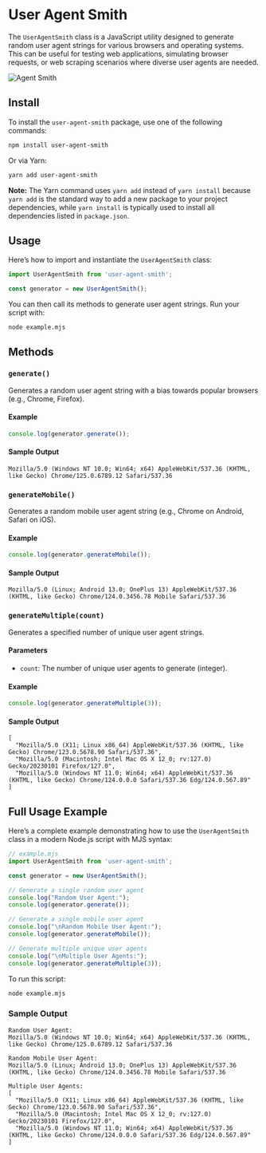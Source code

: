 # User Agent Smith

The `UserAgentSmith` class is a JavaScript utility designed to generate random user agent strings for various browsers and operating systems. This can be useful for testing web applications, simulating browser requests, or web scraping scenarios where diverse user agents are needed.

![Agent Smith](https://upload.wikimedia.org/wikipedia/en/1/1f/Agent_Smith_%28The_Matrix_series_character%29.jpg)

## Install

To install the `user-agent-smith` package, use one of the following commands:

```bash
npm install user-agent-smith
```

Or via Yarn:

```bash
yarn add user-agent-smith
```

**Note:** The Yarn command uses `yarn add` instead of `yarn install` because `yarn add` is the standard way to add a new package to your project dependencies, while `yarn install` is typically used to install all dependencies listed in `package.json`.

## Usage

Here’s how to import and instantiate the `UserAgentSmith` class:

```javascript
import UserAgentSmith from 'user-agent-smith';

const generator = new UserAgentSmith();
```

You can then call its methods to generate user agent strings. Run your script with:

```bash
node example.mjs
```

## Methods

### `generate()`

Generates a random user agent string with a bias towards popular browsers (e.g., Chrome, Firefox).

#### Example
```javascript
console.log(generator.generate());
```

#### Sample Output
```
Mozilla/5.0 (Windows NT 10.0; Win64; x64) AppleWebKit/537.36 (KHTML, like Gecko) Chrome/125.0.6789.12 Safari/537.36
```

### `generateMobile()`

Generates a random mobile user agent string (e.g., Chrome on Android, Safari on iOS).

#### Example
```javascript
console.log(generator.generateMobile());
```

#### Sample Output
```
Mozilla/5.0 (Linux; Android 13.0; OnePlus 13) AppleWebKit/537.36 (KHTML, like Gecko) Chrome/124.0.3456.78 Mobile Safari/537.36
```

### `generateMultiple(count)`

Generates a specified number of unique user agent strings.

#### Parameters
- `count`: The number of unique user agents to generate (integer).

#### Example
```javascript
console.log(generator.generateMultiple(3));
```

#### Sample Output
```
[
  "Mozilla/5.0 (X11; Linux x86_64) AppleWebKit/537.36 (KHTML, like Gecko) Chrome/123.0.5678.90 Safari/537.36",
  "Mozilla/5.0 (Macintosh; Intel Mac OS X 12_0; rv:127.0) Gecko/20230101 Firefox/127.0",
  "Mozilla/5.0 (Windows NT 11.0; Win64; x64) AppleWebKit/537.36 (KHTML, like Gecko) Chrome/124.0.0.0 Safari/537.36 Edg/124.0.567.89"
]
```

## Full Usage Example

Here’s a complete example demonstrating how to use the `UserAgentSmith` class in a modern Node.js script with MJS syntax:

```javascript
// example.mjs
import UserAgentSmith from 'user-agent-smith';

const generator = new UserAgentSmith();

// Generate a single random user agent
console.log("Random User Agent:");
console.log(generator.generate());

// Generate a single mobile user agent
console.log("\nRandom Mobile User Agent:");
console.log(generator.generateMobile());

// Generate multiple unique user agents
console.log("\nMultiple User Agents:");
console.log(generator.generateMultiple(3));
```

To run this script:

```bash
node example.mjs
```

### Sample Output
```
Random User Agent:
Mozilla/5.0 (Windows NT 10.0; Win64; x64) AppleWebKit/537.36 (KHTML, like Gecko) Chrome/125.0.6789.12 Safari/537.36

Random Mobile User Agent:
Mozilla/5.0 (Linux; Android 13.0; OnePlus 13) AppleWebKit/537.36 (KHTML, like Gecko) Chrome/124.0.3456.78 Mobile Safari/537.36

Multiple User Agents:
[
  "Mozilla/5.0 (X11; Linux x86_64) AppleWebKit/537.36 (KHTML, like Gecko) Chrome/123.0.5678.90 Safari/537.36",
  "Mozilla/5.0 (Macintosh; Intel Mac OS X 12_0; rv:127.0) Gecko/20230101 Firefox/127.0",
  "Mozilla/5.0 (Windows NT 11.0; Win64; x64) AppleWebKit/537.36 (KHTML, like Gecko) Chrome/124.0.0.0 Safari/537.36 Edg/124.0.567.89"
]
```
